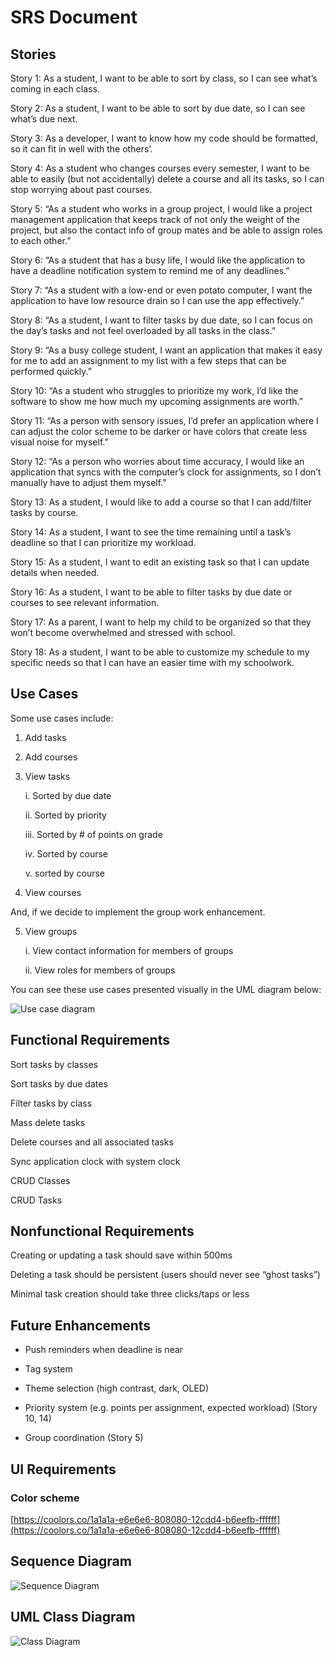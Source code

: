 # SRS Document

## Stories

Story 1: As a student, I want to be able to sort by class, so I can see what’s coming in each class.

Story 2: As a student, I want to be able to sort by due date, so I can see what’s due next.

Story 3: As a developer, I want to know how my code should be formatted, so it can fit in well with the others’.

Story 4: As a student who changes courses every semester, I want to be able to easily (but not accidentally) delete a course and all its tasks, so I can stop worrying about past courses.

Story 5: “As a student who works in a group project, I would like a project management application that keeps track of not only the weight of the project, but also the contact info of group mates and be able to assign roles to each other.”

Story 6: “As a student that has a busy life, I would like the application to have a deadline notification system to remind me of any deadlines.”

Story 7: “As a student with a low-end or even potato computer, I want the application to have low resource drain so I can use the app effectively.”

Story 8: “As a student, I want to filter tasks by due date, so I can focus on the day’s tasks and not feel overloaded by all tasks in the class.”

Story 9: “As a busy college student, I want an application that makes it easy for me to add an assignment to my list with a few steps that can be performed quickly.”

Story 10: “As a student who struggles to prioritize my work, I’d like the software to show me how much my upcoming assignments are worth.”

Story 11: “As a person with sensory issues, I’d prefer an application where I can adjust the color scheme to be darker or have colors that create less visual noise for myself.”

Story 12: “As a person who worries about time accuracy, I would like an application that syncs with the computer’s clock for assignments, so I don’t manually have to adjust them myself.”

Story 13: As a student, I would like to add a course so that I can add/filter tasks by course.

Story 14: As a student, I want to see the time remaining until a task’s deadline so that I can prioritize my workload.

Story 15: As a student, I want to edit an existing task so that I can update details when needed.

Story 16: As a student, I want to be able to filter tasks by due date or courses to see relevant information.

Story 17: As a parent, I want to help my child to be organized so that they won’t become overwhelmed and stressed with school.

Story 18: As a student, I want to be able to customize my schedule to my specific needs so that I can have an easier time with my schoolwork.

## Use Cases

Some use cases include:

1. Add tasks

2. Add courses

3. View tasks

    i. Sorted by due date

    ii. Sorted by priority

    iii. Sorted by # of points on grade

    iv. Sorted by course
    
    v. sorted by course

4. View courses

And, if we decide to implement the group work enhancement.

5. View groups

    i. View contact information for members of groups

    ii. View roles for members of groups

You can see these use cases presented visually in the UML diagram below:

![Use case diagram](images/Use_case_diagram.webp)

## Functional Requirements

Sort tasks by classes

Sort tasks by due dates

Filter tasks by class

Mass delete tasks

Delete courses and all associated tasks

Sync application clock with system clock

CRUD Classes

CRUD Tasks

## Nonfunctional Requirements

Creating or updating a task should save within 500ms

Deleting a task should be persistent (users should never see “ghost tasks”)

Minimal task creation should take three clicks/taps or less

## Future Enhancements

- Push reminders when deadline is near

- Tag system

- Theme selection (high contrast, dark, OLED)

- Priority system (e.g. points per assignment, expected workload) (Story 10, 14\)

- Group coordination (Story 5\)

## UI Requirements

### Color scheme

[https://coolors.co/1a1a1a-e6e6e6-808080-12cdd4-b6eefb-ffffff](https://coolors.co/1a1a1a-e6e6e6-808080-12cdd4-b6eefb-ffffff)

## Sequence Diagram

![Sequence Diagram](images/Sequence_diagram1.webp)

## UML Class Diagram

![Class Diagram](images/UML_classs_diagram.webp)

